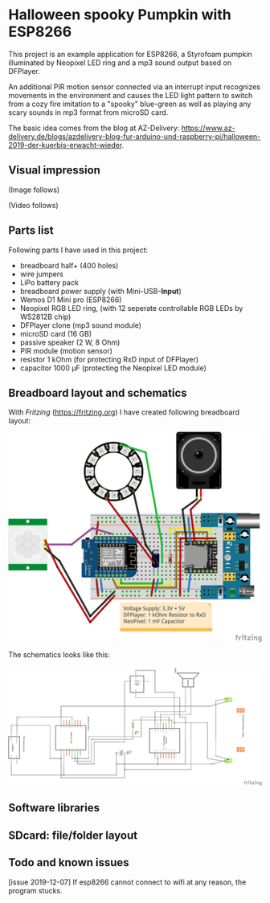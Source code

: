 # Halloween spooky Pumpkin with ESP8266

This project is an example application for ESP8266, a Styrofoam pumpkin illuminated by Neopixel LED ring and a mp3 sound output based on DFPlayer.

An additional PIR motion sensor connected via an interrupt input recognizes movements in the environment and causes the LED light pattern to switch from a cozy fire imitation to a "spooky" blue-green as well as playing any scary sounds in mp3 format from microSD card.

The basic idea comes from the blog at AZ-Delivery: https://www.az-delivery.de/blogs/azdelivery-blog-fur-arduino-und-raspberry-pi/halloween-2019-der-kuerbis-erwacht-wieder.

## Visual impression

(Image follows)

(Video follows)

## Parts list

Following parts I have used in this project:

- breadboard half+ (400 holes)
- wire jumpers
- LiPo battery pack
- breadboard power supply (with Mini-USB-**Input**)
- Wemos D1 Mini pro (ESP8266)
- Neopixel RGB LED ring, (with 12 seperate controllable RGB LEDs by WS2812B chip)
- DFPlayer clone (mp3 sound module)
- microSD card (16 GB)
- passive speaker (2 W, 8 Ohm)
- PIR module (motion sensor)
- resistor 1 kOhm (for protecting RxD input of DFPlayer)
- capacitor 1000 µF (protecting the Neopixel LED module)

## Breadboard layout and schematics

With *Fritzing* (https://fritzing.org) I have created following breadboard layout:

![Breadboard Layout](./fritzing/esp8266_Neopixel_PIR_Halloween_Breadboard.png)

The schematics looks like this:

![Schematics](./fritzing/esp8266_Neopixel_PIR_Halloween_Schematics.png)

## Software libraries

## SDcard: file/folder layout


## Todo and known issues

[issue 2019-12-07] If esp8266 cannot connect to wifi at any reason, the program stucks.








<!--  -->
